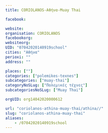 ```yaml
---
title: CORIOLANOS-Αθήνα-Muay Thai

facebook:

website:
organisation: CORIOLANOS
facebookorg:
websiteorg:
UID: "07042020140919school"
cities: "Αθήνα"
perioxi: ""
address: ""

places: [""]
categories: ["polemikes-texnes"]
subcategories: ["muay-thai"]
categoryNoSLug: ["Πολεμικές τέχνες"]
subcategoriesNoSLug: ["Muay Thai"]

orgUID: org14042020000612

url: "coriolanos-athina-muay-thai/athina//"
slug: "coriolanos-athina-muay-thai"
aliases:
    - /07042020140919school
---
```





